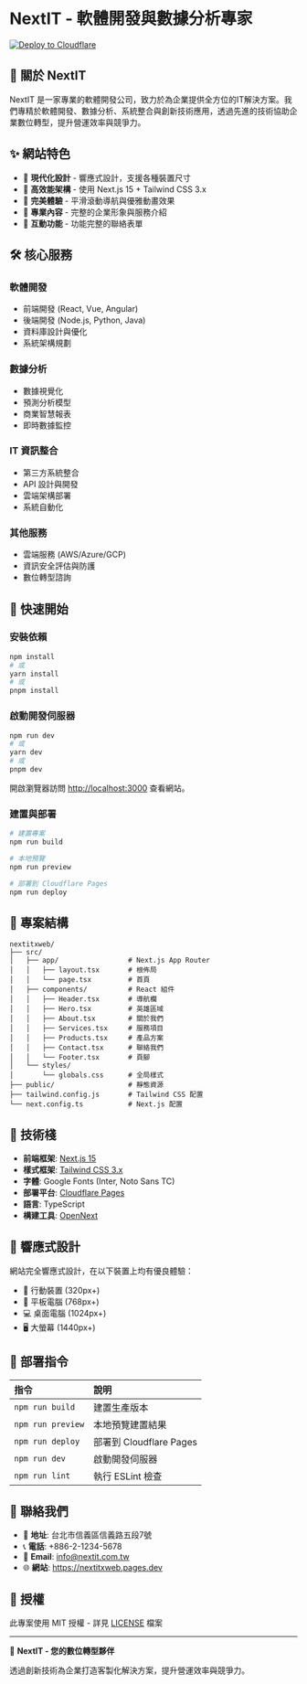 # NextIT - 軟體開發與數據分析專家

[![Deploy to Cloudflare](https://deploy.workers.cloudflare.com/button)](https://deploy.workers.cloudflare.com/?url=https://github.com/jack-tsai/nextitxweb)

## 🏢 關於 NextIT

NextIT 是一家專業的軟體開發公司，致力於為企業提供全方位的IT解決方案。我們專精於軟體開發、數據分析、系統整合與創新技術應用，透過先進的技術協助企業數位轉型，提升營運效率與競爭力。

## ✨ 網站特色

- 🎨 **現代化設計** - 響應式設計，支援各種裝置尺寸
- 🚀 **高效能架構** - 使用 Next.js 15 + Tailwind CSS 3.x
- 📱 **完美體驗** - 平滑滾動導航與優雅動畫效果
- 💼 **專業內容** - 完整的企業形象與服務介紹
- 📧 **互動功能** - 功能完整的聯絡表單

## 🛠️ 核心服務

### 軟體開發
- 前端開發 (React, Vue, Angular)
- 後端開發 (Node.js, Python, Java)
- 資料庫設計與優化
- 系統架構規劃

### 數據分析
- 數據視覺化
- 預測分析模型
- 商業智慧報表
- 即時數據監控

### IT 資訊整合
- 第三方系統整合
- API 設計與開發
- 雲端架構部署
- 系統自動化

### 其他服務
- 雲端服務 (AWS/Azure/GCP)
- 資訊安全評估與防護
- 數位轉型諮詢

## 🚀 快速開始

### 安裝依賴

```bash
npm install
# 或
yarn install
# 或
pnpm install
```

### 啟動開發伺服器

```bash
npm run dev
# 或
yarn dev
# 或
pnpm dev
```

開啟瀏覽器訪問 [http://localhost:3000](http://localhost:3000) 查看網站。

### 建置與部署

```bash
# 建置專案
npm run build

# 本地預覽
npm run preview

# 部署到 Cloudflare Pages
npm run deploy
```

## 📁 專案結構

```
nextitxweb/
├── src/
│   ├── app/                 # Next.js App Router
│   │   ├── layout.tsx       # 根佈局
│   │   └── page.tsx         # 首頁
│   ├── components/          # React 組件
│   │   ├── Header.tsx       # 導航欄
│   │   ├── Hero.tsx         # 英雄區域
│   │   ├── About.tsx        # 關於我們
│   │   ├── Services.tsx     # 服務項目
│   │   ├── Products.tsx     # 產品方案
│   │   ├── Contact.tsx      # 聯絡我們
│   │   └── Footer.tsx       # 頁腳
│   └── styles/
│       └── globals.css      # 全局樣式
├── public/                  # 靜態資源
├── tailwind.config.js       # Tailwind CSS 配置
└── next.config.ts           # Next.js 配置
```

## 🎯 技術棧

- **前端框架**: [Next.js 15](https://nextjs.org/)
- **樣式框架**: [Tailwind CSS 3.x](https://tailwindcss.com/)
- **字體**: Google Fonts (Inter, Noto Sans TC)
- **部署平台**: [Cloudflare Pages](https://pages.cloudflare.com/)
- **語言**: TypeScript
- **構建工具**: [OpenNext](https://opennext.js.org/)

## 📱 響應式設計

網站完全響應式設計，在以下裝置上均有優良體驗：
- 📱 行動裝置 (320px+)
- 📱 平板電腦 (768px+)
- 💻 桌面電腦 (1024px+)
- 🖥️ 大螢幕 (1440px+)

## 🚀 部署指令

| 指令                              | 說明                                    |
| :-------------------------------- | :-------------------------------------- |
| `npm run build`                   | 建置生產版本                            |
| `npm run preview`                 | 本地預覽建置結果                        |
| `npm run deploy`                  | 部署到 Cloudflare Pages                |
| `npm run dev`                     | 啟動開發伺服器                          |
| `npm run lint`                    | 執行 ESLint 檢查                        |

## 🤝 聯絡我們

- 📍 **地址**: 台北市信義區信義路五段7號
- 📞 **電話**: +886-2-1234-5678
- 📧 **Email**: info@nextit.com.tw
- 🌐 **網站**: https://nextitxweb.pages.dev

## 📄 授權

此專案使用 MIT 授權 - 詳見 [LICENSE](LICENSE) 檔案

---

💼 **NextIT - 您的數位轉型夥伴**

透過創新技術為企業打造客製化解決方案，提升營運效率與競爭力。